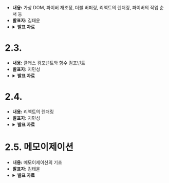    - **내용:** 가상 DOM, 파이버 재조정, 더블 버퍼링, 리액트의 렌더링, 파이버의 작업 순서 등
   - **발표자:** 김태윤
   - <details>
      <summary><b>발표 자료</b></summary>
      <p>
         <img width="1440" height="1024" alt="Desktop - 1" src="https://github.com/user-attachments/assets/54caaf88-0fd9-44f1-93e9-4eccd308859d" /><img width="1440" height="1024" alt="Desktop - 3" src="https://github.com/user-attachments/assets/e9e9e8bf-f9d5-493e-b687-b31b1f4821f6" /><img width="1440" height="1024" alt="Desktop - 4" src="https://github.com/user-attachments/assets/e78b235f-a2b7-4465-b138-402d3126f5a1" /><img width="1440" height="1024" alt="Desktop - 5" src="https://github.com/user-attachments/assets/5e9c5ed9-b6af-4d40-806b-6abb9003b2e3" /><img width="1440" height="1024" alt="Desktop - 6" src="https://github.com/user-attachments/assets/8ec3e0b4-af13-4006-9c2c-6fc907b2f9a3" /><img width="1440" height="1024" alt="Desktop - 7" src="https://github.com/user-attachments/assets/96bfad96-ad15-47bd-9ece-844b128762a7" /><img width="1440" height="1024" alt="Desktop - 11" src="https://github.com/user-attachments/assets/cbac4c5c-597f-45dc-8b20-66e41965ce95" />
      </p>
   </details>








# 2.3. 
   - **내용:** 클래스 컴포넌트와 함수 컴포넌트
   - **발표자:** 지민성
   - <details>
      <summary><b>발표 자료</b></summary>
      <p>
         <img width="5334" height="3000" alt="스터디 - 클래스 컴포넌트와 함수 컴포넌트-01" src="https://github.com/user-attachments/assets/260d3f00-4f81-4a18-bb28-57e6ed80740c" /><img width="5334" height="3000" alt="스터디 - 클래스 컴포넌트와 함수 컴포넌트-02" src="https://github.com/user-attachments/assets/50c1576b-c614-497c-9f29-da4ded8582f3" /><img width="5334" height="3000" alt="스터디 - 클래스 컴포넌트와 함수 컴포넌트-03" src="https://github.com/user-attachments/assets/463389d2-5d70-404b-a879-920439b958fc" /><img width="5334" height="3000" alt="스터디 - 클래스 컴포넌트와 함수 컴포넌트-04" src="https://github.com/user-attachments/assets/71bc2bce-65fa-4379-bb82-58a5d088ad0f" /><img width="5334" height="3000" alt="스터디 - 클래스 컴포넌트와 함수 컴포넌트-05" src="https://github.com/user-attachments/assets/e9abc54b-6bfe-4dbc-8787-674e6f6dabf6" /><img width="5334" height="3000" alt="스터디 - 클래스 컴포넌트와 함수 컴포넌트-06" src="https://github.com/user-attachments/assets/0db77309-b7fd-46d3-ba48-dacb92378aa5" />
      </p>
   </details>

# 2.4. 
   - **내용:** 리액트의 렌더링
   - **발표자:** 지민성
   - <details>
      <summary><b>발표 자료</b></summary>
      <p>
      <img width="5334" height="3000" alt="스터디 - 클래스 컴포넌트와 함수 컴포넌트-07" src="https://github.com/user-attachments/assets/9cba75c9-b930-436f-9728-f7af99454971" /><img width="5334" height="3000" alt="스터디 - 클래스 컴포넌트와 함수 컴포넌트-08" src="https://github.com/user-attachments/assets/8e39f1ec-c3b7-4230-9711-5921f7946181" /><img width="5334" height="3000" alt="스터디 - 클래스 컴포넌트와 함수 컴포넌트-09" src="https://github.com/user-attachments/assets/674bf42c-412e-42b3-89bc-979b07c0c83d" /><img width="5334" height="3000" alt="스터디 - 클래스 컴포넌트와 함수 컴포넌트-10" src="https://github.com/user-attachments/assets/e02f3554-0994-40b5-a511-88f98663ca96" />
      </p>
   </details>

# 2.5. 메모이제이션
   - **내용:** 메모이제이션의 기초
   - **발표자:** 김태윤
   - <details>
      <summary><b>발표 자료</b></summary>
      <p>
         <img width="1440" height="1024" alt="Desktop - 2" src="https://github.com/user-attachments/assets/9decf486-2e83-497a-9546-fd22bcb8f7da" /><img width="1440" height="1024" alt="Desktop - 8" src="https://github.com/user-attachments/assets/b4bc2ee6-1edb-4a50-b14c-cf002110b38d" /><img width="1440" height="1024" alt="Desktop - 9" src="https://github.com/user-attachments/assets/79527295-5251-41c8-a941-16a6255a57d2" />
      </p>
   </details> 



